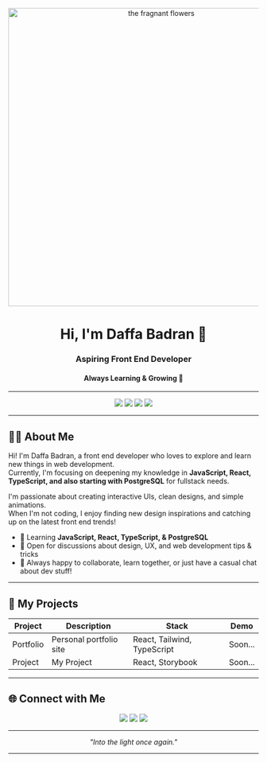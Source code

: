 <p align="center">
  <img src="https://media1.tenor.com/m/m4a9YHR5N6AAAAAd/kaoru-hana-wa-rin-to-saku-fragant-flower-blooms-with-dignity.gif" width="600" alt="the fragnant flowers"/>
  
</p>

<h1 align="center">Hi, I'm Daffa Badran 👋</h1>
<h3 align="center">Aspiring Front End Developer</h3>
<h4 align="center">Always Learning & Growing 🚀</h4>

---

<p align="center">
  <img src="https://img.shields.io/badge/JavaScript-F7DF1E?logo=javascript&logoColor=black&style=for-the-badge"/>
  <img src="https://img.shields.io/badge/React-61DAFB?logo=react&logoColor=black&style=for-the-badge"/>
  <img src="https://img.shields.io/badge/TypeScript-3178C6?logo=typescript&logoColor=white&style=for-the-badge"/>
  <img src="https://img.shields.io/badge/PostgreSQL-4169E1?logo=postgresql&logoColor=white&style=for-the-badge"/>
</p>

---

## 👨‍💻 About Me

Hi! I'm Daffa Badran, a front end developer who loves to explore and learn new things in web development.  
Currently, I'm focusing on deepening my knowledge in **JavaScript, React, TypeScript, and also starting with PostgreSQL** for fullstack needs.

I'm passionate about creating interactive UIs, clean designs, and simple animations.  
When I'm not coding, I enjoy finding new design inspirations and catching up on the latest front end trends!

- 🌱 Learning **JavaScript, React, TypeScript, & PostgreSQL**
- 💬 Open for discussions about design, UX, and web development tips & tricks
- 🚀 Always happy to collaborate, learn together, or just have a casual chat about dev stuff!

---

## 🚀 My Projects

| Project    | Description              | Stack                  | Demo   |
|------------|--------------------------|------------------------|--------|
| Portfolio  | Personal portfolio site  | React, Tailwind, TypeScript | Soon... |
| Project | My Project | React, Storybook       | Soon... |

---

## 🌐 Connect with Me

<p align="center">
  <a href="https://www.linkedin.com/in/daffa-badran-143781380/"><img src="https://img.shields.io/badge/LinkedIn-blue?logo=linkedin&logoColor=white&style=for-the-badge"/></a>
  <a href="mailto:daffabadrann@gmail.com"><img src="https://img.shields.io/badge/Email-DaffaBadran-red?logo=gmail&logoColor=white&style=for-the-badge"/></a>
  <a href="https://instagram.com/januarvii"><img src="https://img.shields.io/badge/Instagram-E4405F?logo=instagram&logoColor=white&style=for-the-badge"/></a>
</p>

---

<p align="center">
  <i>"Into the light once again."</i>
</p>

---
